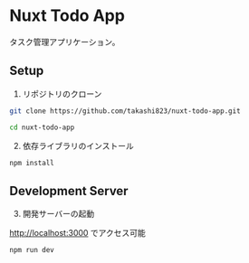 # Nuxt Todo App

タスク管理アプリケーション。

## Setup

1. リポジトリのクローン
```bash
git clone https://github.com/takashi823/nuxt-todo-app.git

cd nuxt-todo-app
```

2. 依存ライブラリのインストール

```bash
npm install
```

## Development Server

3. 開発サーバーの起動

[http://localhost:3000](http://localhost:3000) でアクセス可能

```bash
npm run dev
```
